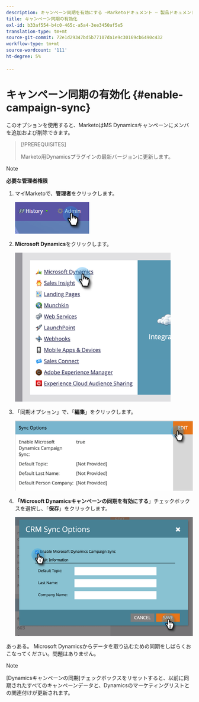 ```yaml
---
description: キャンペーン同期を有効にする —Marketoドキュメント — 製品ドキュメント
title: キャンペーン同期の有効化
exl-id: b33af554-b4c0-465c-a5a4-3ee3450af5e5
translation-type: tm+mt
source-git-commit: 72e1d29347bd5b77107da1e9c30169cb6490c432
workflow-type: tm+mt
source-wordcount: '111'
ht-degree: 5%

---
```


# キャンペーン同期の有効化 {#enable-campaign-sync}

このオプションを使用すると、MarketoはMS Dynamicsキャンペーンにメンバを追加および削除できます。

>[!PREREQUISITES]
>
>Marketo用Dynamicsプラグインの最新バージョンに更新します。

>[!NOTE]
>
>**必要な管理者権限**

1. マイMarketoで、**管理者**&#x200B;をクリックします。

   ![](assets/enable-campaign-sync-1.png)

1. **Microsoft Dynamics**&#x200B;をクリックします。

   ![](assets/enable-campaign-sync-2.png)

1. 「同期オプション」で、「**編集**」をクリックします。

   ![](assets/enable-campaign-sync-3.png)

1. **「Microsoft Dynamicsキャンペーンの同期を有効にする**」チェックボックスを選択し、「**保存**」をクリックします。

   ![](assets/enable-campaign-sync-4.png)

あっある。 Microsoft Dynamicsからデータを取り込むための同期をしばらくおこなってください。問題はありません。

>[!NOTE]
>
>[Dynamicsキャンペーンの同期]チェックボックスをリセットすると、以前に同期されたすべてのキャンペーンデータと、Dynamicsのマーケティングリストとの関連付けが更新されます。

